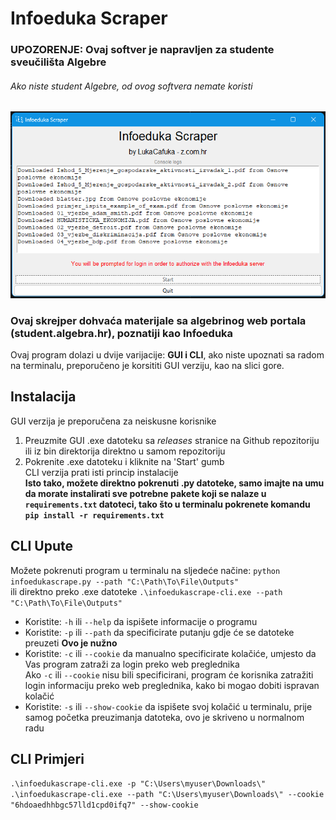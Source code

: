 # Infoeduka Scraper
### UPOZORENJE: Ovaj softver je napravljen za studente sveučilišta Algebre
###### Ako niste student Algebre, od ovog softvera nemate koristi

![GUI](GUI.png)

### **Ovaj skrejper dohvaća materijale sa algebrinog web portala (student.algebra.hr), poznatiji kao Infoeduka** <br>
Ovaj program dolazi u dvije varijacije: **GUI i CLI**, ako niste upoznati sa radom na terminalu, preporučeno je korsititi GUI verziju, kao na slici gore.

## Instalacija
GUI verzija je preporučena za neiskusne korisnike
1. Preuzmite GUI .exe datoteku sa *releases* stranice na Github repozitoriju ili iz bin direktorija direktno u samom repozitoriju
2. Pokrenite .exe datoteku i kliknite na 'Start' gumb <br>
CLI verzija prati isti princip instalacije <br>
**Isto tako, možete direktno pokrenuti .py datoteke, samo imajte na umu da morate instalirati sve potrebne pakete koji se nalaze u `requirements.txt` datoteci, tako što u terminalu pokrenete komandu `pip install -r requirements.txt`**


## CLI Upute
Možete pokrenuti program u terminalu na sljedeće načine: `python infoedukascrape.py --path "C:\Path\To\File\Outputs"` <br> ili direktno preko .exe datoteke `.\infoedukascrape-cli.exe --path "C:\Path\To\File\Outputs"` <br>
- Koristite: `-h` ili `--help` da ispišete informacije o programu <br>
- Koristite: `-p` ili `--path` da specificirate putanju gdje će se datoteke preuzeti **Ovo je nužno** <br>
- Koristite: `-c` ili `--cookie` da manualno specificirate kolačiće, umjesto da Vas program zatraži za login preko web preglednika<br>
Ako `-c` ili `--cookie` nisu bili specificirani, program će korisnika zatražiti login informaciju preko web preglednika, kako bi mogao dobiti ispravan kolačić<br>
- Koristite: `-s` ili `--show-cookie` da ispišete svoj kolačić u terminalu, prije samog početka preuzimanja datoteka, ovo je skriveno u normalnom radu<br>

## CLI Primjeri
`.\infoedukascrape-cli.exe -p "C:\Users\myuser\Downloads\"` <br>
`.\infoedukascrape-cli.exe --path "C:\Users\myuser\Downloads\" --cookie "6hdoaedhhbgc57lld1cpd0ifq7" --show-cookie`
